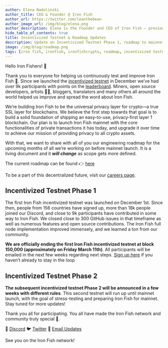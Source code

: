 ```yaml
---
author: Elena Nadolinski
author_title: CEO & Founder @ Iron Fish
author_url: https://twitter.com/leanthebean
author_image_url: /img/blog/elena.png
author_description: Elena is the Founder and CEO of Iron Fish — previously worked at Airbnb, Tilt, and Microsoft. Fell down the cryptocurrency rabbit hole in 2017. Really didn't want her insurance to know she eats pizza.
hide_table_of_contents: true
title: Incentivized Testnet & Roadmap Updates
description: Update on Incentivized Testnet Phase 1, roadmap to mainnet, and subsequent future Incentivized Testnet Phase 2
image: /img/blog/roadmap.png
tags: [iron fish, ironfish, ironfishcrypto, roadmap, incentivized testnet]
---
```


Hello Iron Fishers! 👋

Thank you to everyone for helping us continuously test and improve Iron Fish 🙏. Since we launched the [incentivized testnet](https://testnet.ironfish.network/about) in December we’ve had over 9k participants with points on the [leaderboard](https://testnet.ironfish.network/leaderboard). Miners, open source developers, artists 👩‍🎨, bloggers, translators and many others all around the world helped us improve and spread the word about Iron Fish.

We’re building Iron Fish to be the universal privacy layer for crypto—a true SSL layer for blockchains. We believe the first step towards that goal is to build a solid foundation of shipping an easy-to-use, privacy-first layer 1 blockchain. Our plan is to launch Iron Fish mainnet with the core functionalities of private transactions it has today, and upgrade it over time to achieve our mission of providing privacy to all crypto assets.

With that, we want to share with all of you our engineering roadmap for the upcoming months of all we’re working on before mainnet launch. It is a living document and it **_will change_** as scope gets more defined.

The current roadmap can be found 👉 [here](https://ironfish.network/roadmap)

To be a part of this decentralized future, visit our <a href="https://jobs.lever.co/ironfish">careers page</a>.

## Incentivized Testnet Phase 1

The first Iron Fish incentivized testnet was launched on December 1st. Since then, people from 156 countries have signed up, more than 18k people joined our Discord, and close to 9k participants have contributed in some way to Iron Fish. We closed close to 300 GitHub issues in that timeframe as well as numerous features and open source contributions. The Iron Fish full node implementation improved immensely, and we learned a ton from our community.

**We are officially ending the first Iron Fish incentivized testnet at block 150,000 (approximately on Friday March 11th)**. All participants will be emailed in the next few weeks regarding next steps. [Sign up here](https://ironfish.network/#email-signup) if you haven’t already to stay in the loop

## Incentivized Testnet Phase 2

**The subsequent incentivized testnet Phase 2 will be announced in a few weeks with different rules**. This second testnet will run up until mainnet launch, with the goal of stress-testing and preparing Iron Fish for mainnet. Stay tuned for more updates!

Thank you all for participating. You all have made the Iron Fish network and community truly special 🙏.

🎤 [Discord](https://discord.ironfish.network)
🐦 [Twitter](https://twitter.com/ironfishcrypto)
📧 [Email Updates](https://ironfish.network/#email-signup)

See you on the Iron Fish network!
